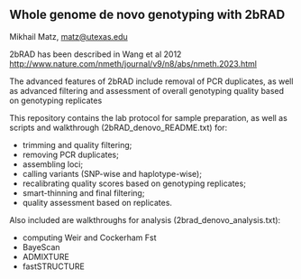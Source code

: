 Whole genome de novo genotyping with 2bRAD
------------------------------------------

Mikhail Matz, matz@utexas.edu

2bRAD has been described in Wang et al 2012 
http://www.nature.com/nmeth/journal/v9/n8/abs/nmeth.2023.html 

The advanced features of 2bRAD include removal of PCR duplicates, as well as advanced filtering and assessment of overall genotyping quality based on genotyping replicates

This repository contains the lab protocol for sample preparation, as well as scripts and walkthrough (2bRAD_denovo_README.txt) for:
- trimming and quality filtering;
- removing PCR duplicates;
- assembling loci;
- calling variants (SNP-wise and haplotype-wise);
- recalibrating quality scores based on genotyping replicates;
- smart-thinning and final filtering;
- quality assessment based on replicates.

Also included are walkthroughs for analysis (2brad_denovo_analysis.txt):
- computing Weir and Cockerham Fst
- BayeScan
- ADMIXTURE
- fastSTRUCTURE

